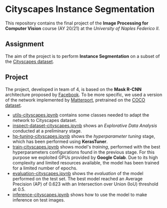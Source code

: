 # Cityscapes Instance Segmentation
This repository contains the final project of the **Image Processing for Computer Vision** course (AY 20/21) at the *University of Naples Federico II*.

## Assignment
The aim of the project is to perform **Instance Segmentation** on a subset of the [Cityscapes dataset](https://www.cityscapes-dataset.com/).

## Project
The project, developed in team of 4, is based on the **Mask R-CNN** architecture proposed by [Facebook](https://arxiv.org/pdf/1703.06870.pdf). To be more specific, we used a version of the network implemented by [Matterport](https://github.com/matterport/Mask_RCNN), pretrained on the [COCO dataset](https://cocodataset.org/#home).
- [utils-cityscapes.ipynb](https://github.com/fabiod20/image-processing-for-computer-vision/blob/main/utils/utils-cityscapes.py) contains some classes needed to adapt the network to Cityscapes dataset.
- [inspect-dataset-cityscapes.ipynb](https://github.com/fabiod20/image-processing-for-computer-vision/blob/main/notebooks/inspect-dataset-cityscapes.ipynb) shows an *Explorative Data Analysis* conducted at a preliminary stage.
- [hp-tuning-cityscapes.ipynb](https://github.com/fabiod20/image-processing-for-computer-vision/blob/main/notebooks/hp-tuning-cityscapes.ipynb) shows the *hyperparameter tuning* stage, which has been performed using **KerasTuner**.
- [train-cityscapes.ipynb](https://github.com/fabiod20/image-processing-for-computer-vision/blob/main/notebooks/train-cityscapes.ipynb) shows model's *training*, performed with the best hyperparameters configurations found in the previous stage. For this purpose we exploited GPUs provided by **Google Colab**. Due to its high complexity and limited resources available, the model has been trained for a limited number of epochs.
- [evaluation-cityscapes.ipynb](https://github.com/fabiod20/image-processing-for-computer-vision/blob/main/notebooks/evaluation-cityscapes.ipynb) shows the *evaluation* of the model performed on the test set. The best model reached an Average Precision (AP) of 0.623 with an Intersection over Union (IoU) threshold at 0.5.
- [inference-cityscapes.ipynb](https://github.com/fabiod20/image-processing-for-computer-vision/blob/main/notebooks/inference-cityscapes.ipynb) shows how to use the model to make inference on test images.
